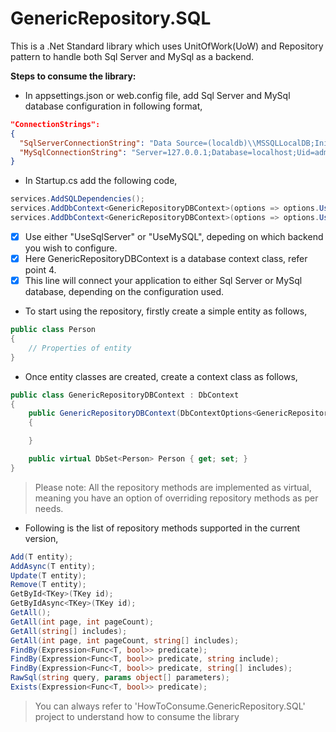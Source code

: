 # GenericRepository.SQL 
This is a .Net Standard library which uses UnitOfWork(UoW) and Repository pattern to handle both Sql Server and MySql as a backend.

**Steps to consume the library:**

- In appsettings.json or web.config file, add Sql Server and MySql database configuration in following format,

```json
"ConnectionStrings": 
{
  "SqlServerConnectionString": "Data Source=(localdb)\\MSSQLLocalDB;Initial Catalog=localhost;Integrated Security=True;",
  "MySqlConnectionString": "Server=127.0.0.1;Database=localhost;Uid=admin;Pwd=admin;"
}
```

- In Startup.cs add the following code,

```csharp
services.AddSQLDependencies();
services.AddDbContext<GenericRepositoryDBContext>(options => options.UseSqlServer(Configuration.GetConnectionString("SqlServerConnectionString"))); 
services.AddDbContext<GenericRepositoryDBContext>(options => options.UseMySQL(Configuration.GetConnectionString("MySqlConnectionString")));
```

- [x] Use either "UseSqlServer" or "UseMySQL", depeding on which backend you wish to configure.
- [x] Here GenericRepositoryDBContext is a database context class, refer point 4.
- [x] This line will connect your application to either Sql Server or MySql database, depending on the configuration used.

- To start using the repository, firstly create a simple entity as follows,

```csharp
public class Person
{
    // Properties of entity
}
```

- Once entity classes are created, create a context class as follows,

```csharp
public class GenericRepositoryDBContext : DbContext
{
    public GenericRepositoryDBContext(DbContextOptions<GenericRepositoryDBContext> options) : base(options)
    {

    }

    public virtual DbSet<Person> Person { get; set; }
}
```

> Please note: All the repository methods are implemented as virtual, meaning you have an option of overriding repository methods as per needs.

- Following is the list of repository methods supported in the current version,

```csharp
Add(T entity);
AddAsync(T entity);
Update(T entity);
Remove(T entity);
GetById<TKey>(TKey id);
GetByIdAsync<TKey>(TKey id);
GetAll();
GetAll(int page, int pageCount);
GetAll(string[] includes);
GetAll(int page, int pageCount, string[] includes);
FindBy(Expression<Func<T, bool>> predicate);
FindBy(Expression<Func<T, bool>> predicate, string include);
FindBy(Expression<Func<T, bool>> predicate, string[] includes);
RawSql(string query, params object[] parameters);
Exists(Expression<Func<T, bool>> predicate);
```

> You can always refer to 'HowToConsume.GenericRepository.SQL' project to understand how to consume the library
